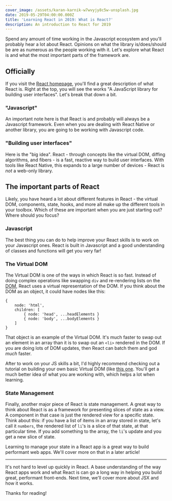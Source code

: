 ```yaml
---
cover_image: /assets/karan-karnik-w7wvyjy8c5w-unsplash.jpg
date: 2019-05-29T04:00:00.000Z
title: 'Learning React in 2019: What is React?'
description: An introduction to React for 2019
---
```


Spend any amount of time working in the Javascript ecosystem and you'll probably
hear a lot about React. Opinions on what the library is/does/should be are as
numerous as the people working with it. Let's explore what React is and what the
most important parts of the framework are.

## Officially

If you visit the [React homepage](https://reactjs.com), you'll find a great
description of what React is. Right at the top, you will see the works "A
JavaScript library for building user interfaces". Let's break that down a bit.

### "Javascript"

An important note here is that React is and probably will always be a Javascript
framework. Even when you are dealing with React Native or another library, you
are going to be working with Javascript code.

### "Building user interfaces"

Here is the "big idea". React - through concepts like the virtual DOM, diffing
algorithms, and fibers - is a fast, reactive way to build user interfaces. With
tools like React Native, this expands to a large number of devices - React is
_not_ a web-only library.

## The important parts of React

Likely, you have heard a lot about different features in React - the virtual
DOM, components, state, hooks, and more all make up the different tools in your
toolbox. Which of these are important when you are just starting out? Where
should you focus?

### Javascript

The best thing you can do to help improve your React skills is to work on your
Javascript ones. React is built in Javascript and a good understanding of
classes and functions will get you very far!

### The Virtual DOM

The Virtual DOM is one of the ways in which React is so fast. Instead of doing
complex operations like swapping `div` and re-rendering lists on the
[DOM](https://developer.mozilla.org/en-US/docs/Glossary/DOM), React uses a
virtual representation of the DOM. If you think about the DOM as an object, it
could have nodes like this:

```
{
    node: 'html',
    children: [
        { node: 'head', ...headElements }
        { node: 'body', ...bodyElements }
    ]
}
```

That object is an example of the Virtual DOM. It's much faster to swap out an
element in an array than it is to swap out an `<li>` rendered in the DOM. If you
are doing lots of DOM updates, then React can batch them and god _much_ faster.

After to work on your JS skills a bit, I'd highly recommend checking out a
tutorial on building your own basic Virtual DOM (like
[this one](https://medium.com/@deathmood/how-to-write-your-own-virtual-dom-ee74acc13060).
You'll get a much better idea of what you are working with, which helps a lot
when learning.

### State Management

Finally, another major piece of React is state management. A great way to think
about React is as a framework for presenting slices of state as a view. A
component in that case is just the rendered view for a specific state. Think
about this: if you have a list of items in an array stored in state, let's call
it `numbers`, the rendered list of `li`'s is a slice of that state, at that
particular time. If you add something to the array, the `li`'s update and you
get a new slice of state.

Learning to manage your state in a React app is a great way to build performant
web apps. We'll cover more on that in a later article!

---

It's not hard to level up quickly in React. A base understanding of the way
React apps work and what React is can go a long way in helping you build great,
performant front-ends. Next time, we'll cover more about JSX and how it works.

Thanks for reading!
